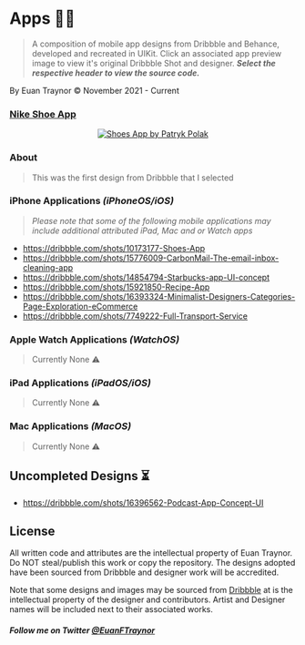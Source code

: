 # Apps 👨‍💻
> A composition of mobile app designs from Dribbble and Behance, developed and recreated in UIKit.
> Click an associated app preview image to view it's original Dribbble Shot and designer. ***Select the respective header to view the source code.***

By Euan Traynor © November 2021 - Current

### [Nike Shoe App](https://github.com/efalloon/Swift-Designs/tree/main/apps/Nike%20Shoe%20App)
<div class="hidden-in-page">
    <p align="center">
        <a href="https://dribbble.com/shots/10173177-Shoes-App">
            <img src="https://cdn.dribbble.com/users/2459704/screenshots/10173177/media/8819104a668fdc1cc0c76c6249ee1e06.png?compress=1&resize=1200x900" alt="Shoes App by Patryk Polak"/>
        </a>
    </p>
</div>

### About
> This was the first design from Dribbble that I selected

### iPhone Applications *(iPhoneOS/iOS)*
> *Please note that some of the following mobile applications may include additional attributed iPad, Mac and or Watch apps*
- https://dribbble.com/shots/10173177-Shoes-App
- https://dribbble.com/shots/15776009-CarbonMail-The-email-inbox-cleaning-app
- https://dribbble.com/shots/14854794-Starbucks-app-UI-concept
- https://dribbble.com/shots/15921850-Recipe-App
- https://dribbble.com/shots/16393324-Minimalist-Designers-Categories-Page-Exploration-eCommerce
- https://dribbble.com/shots/7749222-Full-Transport-Service

### Apple Watch Applications *(WatchOS)*
> Currently None ⚠️

### iPad Applications *(iPadOS/iOS)*
> Currently None ⚠️

### Mac Applications *(MacOS)* 
> Currently None ⚠️

## Uncompleted Designs ⏳
- https://dribbble.com/shots/16396562-Podcast-App-Concept-UI

## License
All written code and attributes are the intellectual property of Euan Traynor. Do NOT steal/publish this work or copy the repository. The designs adopted have been sourced from Dribbble and designer work will be accredited.

Note that some designs and images may be sourced from [Dribbble](https://dribbble.com/) at is the intellectual property of the designer and contributors. Artist and Designer names will be included next to their associated works.

##### Follow me on Twitter [@EuanFTraynor](https://twitter.com/EuanFTraynor)
